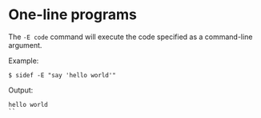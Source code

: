 # One-line programs

The `-E code` command will execute the code specified as a command-line argument.

Example:

```shell
$ sidef -E "say 'hello world'"
```

Output:

```
hello world
``
